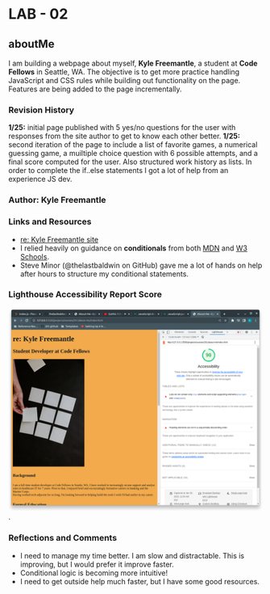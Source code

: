 # LAB - 02

## aboutMe

I am building a webpage about myself, **Kyle Freemantle**, a student at **Code Fellows** in Seattle, WA.  The objective is to get more practice handling JavaScript and CSS rules while building out functionality on the page.  Features are being added to the page incrementally. 

### Revision History

**1/25:** initial page published with 5 yes/no questions for the user with responses from the site author to get to know each other better.
**1/25:** second iteration of the page to include a list of favorite games, a numerical guessing game, a muiltiple choice question with 6 possible attempts, and a final score computed for the user. Also structured work history as lists.  In order to complete the if..else statements I got a lot of help from an experience JS dev.

### Author: Kyle Freemantle

### Links and Resources

- [re: Kyle Freemantle site](https://kfreemantle.github.io/about-me/)
- I relied heavily on guidance on **conditionals** from both [MDN](https://developer.mozilla.org/en-US/docs/Learn/JavaScript/Building_blocks/conditionals) and [W3 Schools](https://www.w3schools.com/js/js_if_else.asp).
- Steve Minor (@thelastbaldwin on GitHub) gave me a lot of hands on help after hours to structure my conditional statements.

### Lighthouse Accessibility Report Score

![lab02-lighthouse-report](img/lab02lighthouse.png).

### Reflections and Comments

- I need to manage my time better.  I am slow and distractable.  This is improving, but I would prefer it improve faster.
- Conditional logic is becoming more intuitive!
- I need to get outside help much faster, but I have some good resources.
